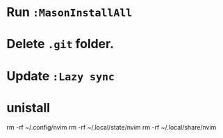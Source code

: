 # Run `:MasonInstallAll`
# Delete `.git` folder. 
# Update `:Lazy sync`


# unistall 

rm -rf ~/.config/nvim
rm -rf ~/.local/state/nvim
rm -rf ~/.local/share/nvim
